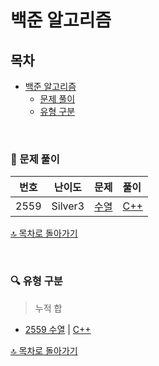 # 백준 알고리즘


## 목차
- [백준 알고리즘](#백준-알고리즘)
  - [문제 풀이](#pencil-문제-풀이)
  - [유형 구분](#mag-유형-구분)
    
</br>

### :pencil: 문제 풀이

| 번호 | 난이도 | 문제 | 풀이 |
| :-: | :-: | :-- | :-- |
| 2559 | Silver3 | [수열](https://www.acmicpc.net/problem/2559) | [C++](./solution/bj2559.md) |

[🔝 목차로 돌아가기](#백준-알고리즘)

</br>

### :mag: 유형 구분
> 누적 합
- [2559 수열](https://www.acmicpc.net/problem/2559) | [C++](./solution/bj2559.md)
>
> 
[🔝 목차로 돌아가기](#백준-알고리즘)
